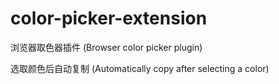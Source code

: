 # color-picker-extension
浏览器取色器插件 (Browser color picker plugin)

选取颜色后自动复制 (Automatically copy after selecting a color)
